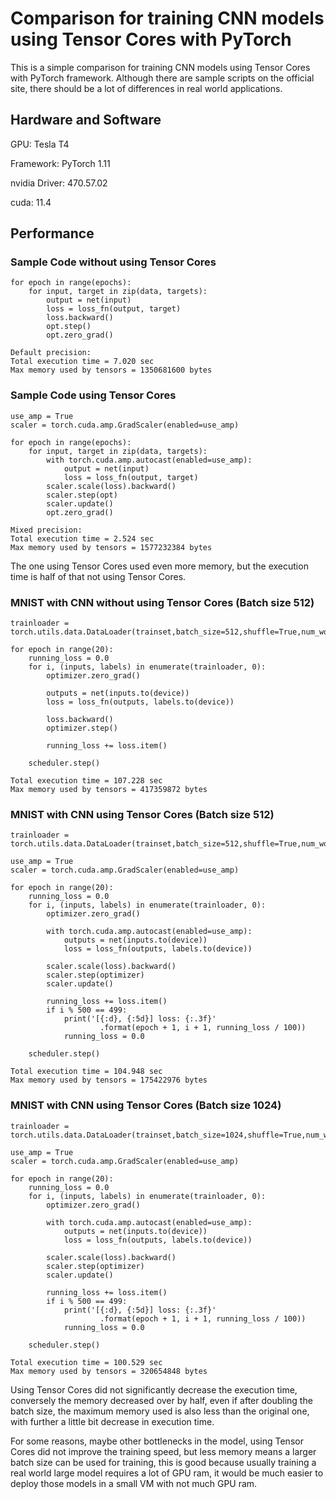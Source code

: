 # Comparison for training CNN models using Tensor Cores with PyTorch

This is a simple comparison for training CNN models using Tensor Cores with PyTorch framework. Although there are sample scripts on the official site, there should be a lot of differences in real world applications.

## Hardware and Software

GPU: Tesla T4

Framework: PyTorch 1.11

nvidia Driver: 470.57.02

cuda: 11.4

## Performance

### Sample Code without using Tensor Cores

```
for epoch in range(epochs):
    for input, target in zip(data, targets):
        output = net(input)
        loss = loss_fn(output, target)
        loss.backward()
        opt.step()
        opt.zero_grad()
```

```
Default precision:
Total execution time = 7.020 sec
Max memory used by tensors = 1350681600 bytes
```

### Sample Code using Tensor Cores

```
use_amp = True
scaler = torch.cuda.amp.GradScaler(enabled=use_amp)

for epoch in range(epochs):
    for input, target in zip(data, targets):
        with torch.cuda.amp.autocast(enabled=use_amp):
            output = net(input)
            loss = loss_fn(output, target)
        scaler.scale(loss).backward()
        scaler.step(opt)
        scaler.update()
        opt.zero_grad()
```

```
Mixed precision:
Total execution time = 2.524 sec
Max memory used by tensors = 1577232384 bytes
```

The one using Tensor Cores used even more memory, but the execution time is half of that not using Tensor Cores.

### MNIST with CNN without using Tensor Cores (Batch size 512)

```
trainloader = torch.utils.data.DataLoader(trainset,batch_size=512,shuffle=True,num_workers=2)

for epoch in range(20):
    running_loss = 0.0
    for i, (inputs, labels) in enumerate(trainloader, 0):
        optimizer.zero_grad()

        outputs = net(inputs.to(device))
        loss = loss_fn(outputs, labels.to(device))
        
        loss.backward()
        optimizer.step()

        running_loss += loss.item()
    
    scheduler.step()
```

```
Total execution time = 107.228 sec
Max memory used by tensors = 417359872 bytes
```

### MNIST with CNN using Tensor Cores (Batch size 512)

```
trainloader = torch.utils.data.DataLoader(trainset,batch_size=512,shuffle=True,num_workers=2)

use_amp = True
scaler = torch.cuda.amp.GradScaler(enabled=use_amp)

for epoch in range(20):
    running_loss = 0.0
    for i, (inputs, labels) in enumerate(trainloader, 0):
        optimizer.zero_grad()

        with torch.cuda.amp.autocast(enabled=use_amp):
            outputs = net(inputs.to(device))
            loss = loss_fn(outputs, labels.to(device))
        
        scaler.scale(loss).backward()
        scaler.step(optimizer)
        scaler.update()

        running_loss += loss.item()
        if i % 500 == 499:
            print('[{:d}, {:5d}] loss: {:.3f}'
                    .format(epoch + 1, i + 1, running_loss / 100))
            running_loss = 0.0
    
    scheduler.step()
```

```
Total execution time = 104.948 sec
Max memory used by tensors = 175422976 bytes
```

### MNIST with CNN using Tensor Cores (Batch size 1024)

```
trainloader = torch.utils.data.DataLoader(trainset,batch_size=1024,shuffle=True,num_workers=2)

use_amp = True
scaler = torch.cuda.amp.GradScaler(enabled=use_amp)

for epoch in range(20):
    running_loss = 0.0
    for i, (inputs, labels) in enumerate(trainloader, 0):
        optimizer.zero_grad()

        with torch.cuda.amp.autocast(enabled=use_amp):
            outputs = net(inputs.to(device))
            loss = loss_fn(outputs, labels.to(device))
        
        scaler.scale(loss).backward()
        scaler.step(optimizer)
        scaler.update()

        running_loss += loss.item()
        if i % 500 == 499:
            print('[{:d}, {:5d}] loss: {:.3f}'
                    .format(epoch + 1, i + 1, running_loss / 100))
            running_loss = 0.0
    
    scheduler.step()
```

```
Total execution time = 100.529 sec
Max memory used by tensors = 320654848 bytes
```

Using Tensor Cores did not significantly decrease the execution time, conversely the memory decreased over by half, even if after doubling the batch size, the maximum memory used is also less than the original one, with further a little bit decrease in execution time.

For some reasons, maybe other bottlenecks in the model, using Tensor Cores did not improve the training speed, but less memory means a larger batch size can be used for training, this is good because usually training a real world large model requires a lot of GPU ram, it would be much easier to deploy those models in a small VM with not much GPU ram.
